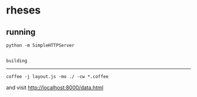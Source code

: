 rheses
======

running
--------

    python -m SimpleHTTPServer

    
    building
--------

    coffee -j layout.js -mo ./ -cw *.coffee

    
and visit [http://localhost:8000/data.html]()
